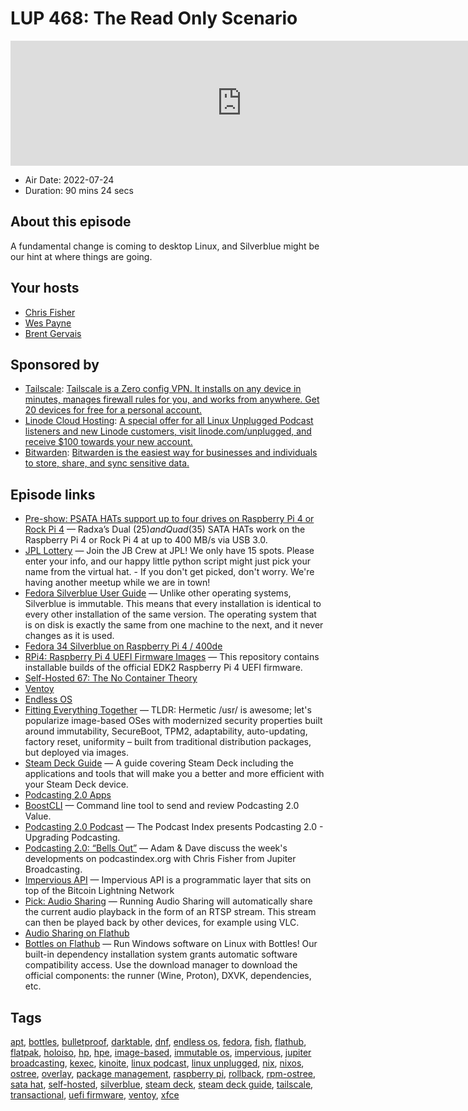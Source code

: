 # LUP 468: The Read Only Scenario

<iframe src="https://player.fireside.fm/v2/RUkczH-V+QoFkSswE?theme=dark" width="740" height="200" frameborder="0" scrolling="no"></iframe>

* Air Date: 2022-07-24
* Duration: 90 mins 24 secs

## About this episode

A fundamental change is coming to desktop Linux, and Silverblue might be our hint at where things are going.

## Your hosts
* [Chris Fisher](https://linuxunplugged.com/hosts/chrislas)
* [Wes Payne](https://linuxunplugged.com/hosts/wes)
* [Brent Gervais](https://linuxunplugged.com/hosts/brent)

## Sponsored by

  * [Tailscale](http://tailscale.com/): [Tailscale is a Zero config VPN. It installs on any device in minutes, manages firewall rules for you, and works from anywhere. Get 20 devices for free for a personal account. ](http://tailscale.com/)
  * [Linode Cloud Hosting](https://linode.com/unplugged): [A special offer for all Linux Unplugged Podcast listeners and new Linode customers, visit linode.com/unplugged, and receive $100 towards your new account. ](https://linode.com/unplugged)
  * [Bitwarden](https://bitwarden.com/linux): [Bitwarden is the easiest way for businesses and individuals to store, share, and sync sensitive data.](https://bitwarden.com/linux)



## Episode links

  * [Pre-show: PSATA HATs support up to four drives on Raspberry Pi 4 or Rock Pi 4](https://linuxgizmos.com/sata-hats-support-up-to-four-drives-on-raspberry-pi-4-or-rock-pi-4/ "Pre-show: PSATA HATs support up to four drives on Raspberry Pi 4 or Rock Pi 4") — Radxa’s Dual ($25) and Quad ($35) SATA HATs work on the Raspberry Pi 4 or Rock Pi 4 at up to 400 MB/s via USB 3.0.
  * [JPL Lottery](https://linuxunplugged.com/jpl "JPL Lottery") — Join the JB Crew at JPL! We only have 15 spots. Please enter your info, and our happy little python script might just pick your name from the virtual hat. - If you don't get picked, don't worry. We're having another meetup while we are in town!
  * [Fedora Silverblue User Guide](https://docs.fedoraproject.org/en-US/fedora-silverblue/ "Fedora Silverblue User Guide") — Unlike other operating systems, Silverblue is immutable. This means that every installation is identical to every other installation of the same version. The operating system that is on disk is exactly the same from one machine to the next, and it never changes as it is used.
  * [Fedora 34 Silverblue on Raspberry Pi 4 / 400de](https://dummdida.ghost.io/fedora-on-raspberry-pi400de/ "Fedora 34 Silverblue on Raspberry Pi 4 / 400de")
  * [RPi4: Raspberry Pi 4 UEFI Firmware Images](https://github.com/pftf/RPi4 "RPi4: Raspberry Pi 4 UEFI Firmware Images") — This repository contains installable builds of the official EDK2 Raspberry Pi 4 UEFI firmware.
  * [Self-Hosted 67: The No Container Theory](https://selfhosted.show/67 "Self-Hosted 67: The No Container Theory")
  * [Ventoy](https://www.ventoy.net/en/index.html "Ventoy")
  * [Endless OS](https://endlessos.com/home/ "Endless OS")
  * [Fitting Everything Together](https://0pointer.net/blog/fitting-everything-together.html "Fitting Everything Together") — TLDR: Hermetic /usr/ is awesome; let's popularize image-based OSes with modernized security properties built around immutability, SecureBoot, TPM2, adaptability, auto-updating, factory reset, uniformity – built from traditional distribution packages, but deployed via images.
  * [Steam Deck Guide](https://github.com/mikeroyal/Steam-Deck-Guide "Steam Deck Guide") — A guide covering Steam Deck including the applications and tools that will make you a better and more efficient with your Steam Deck device.
  * [Podcasting 2.0 Apps](https://podcastindex.org/apps?appTypes=app&elements=Value "Podcasting 2.0 Apps")
  * [BoostCLI](https://github.com/valcanobacon/BoostCLI "BoostCLI") — Command line tool to send and review Podcasting 2.0 Value.
  * [Podcasting 2.0 Podcast](https://podcastindex.org/podcast/920666 "Podcasting 2.0 Podcast") — The Podcast Index presents Podcasting 2.0 - Upgrading Podcasting.
  * [Podcasting 2.0: “Bells Out”](http://adam.curry.com/html/PC209420220722Podcas-Qk7KGKZ4xZHcRh4D7RRJDchqwrVtxf.html "Podcasting 2.0: “Bells Out”") — Adam & Dave discuss the week's developments on podcastindex.org with Chris Fisher from Jupiter Broadcasting.
  * [Impervious API](http://impervious.ai/ "Impervious API") — Impervious API is a programmatic layer that sits on top of the Bitcoin Lightning Network
  * [Pick: Audio Sharing](https://gitlab.gnome.org/World/AudioSharing "Pick: Audio Sharing") — Running Audio Sharing will automatically share the current audio playback in the form of an RTSP stream. This stream can then be played back by other devices, for example using VLC.
  * [Audio Sharing on Flathub](https://flathub.org/apps/details/de.haeckerfelix.AudioSharing "Audio Sharing on Flathub")
  * [Bottles on Flathub](https://flathub.org/apps/details/com.usebottles.bottles "Bottles on Flathub") — Run Windows software on Linux with Bottles! Our built-in dependency installation system grants automatic software compatibility access. Use the download manager to download the official components: the runner (Wine, Proton), DXVK, dependencies, etc.



## Tags

[apt](https://linuxunplugged.com/tags/apt), [bottles](https://linuxunplugged.com/tags/bottles), [bulletproof](https://linuxunplugged.com/tags/bulletproof), [darktable](https://linuxunplugged.com/tags/darktable), [dnf](https://linuxunplugged.com/tags/dnf), [endless os](https://linuxunplugged.com/tags/endless%20os), [fedora](https://linuxunplugged.com/tags/fedora), [fish](https://linuxunplugged.com/tags/fish), [flathub](https://linuxunplugged.com/tags/flathub), [flatpak](https://linuxunplugged.com/tags/flatpak), [holoiso](https://linuxunplugged.com/tags/holoiso), [hp](https://linuxunplugged.com/tags/hp), [hpe](https://linuxunplugged.com/tags/hpe), [image-based](https://linuxunplugged.com/tags/image-based), [immutable os](https://linuxunplugged.com/tags/immutable%20os), [impervious](https://linuxunplugged.com/tags/impervious), [jupiter broadcasting](https://linuxunplugged.com/tags/jupiter%20broadcasting), [kexec](https://linuxunplugged.com/tags/kexec), [kinoite](https://linuxunplugged.com/tags/kinoite), [linux podcast](https://linuxunplugged.com/tags/linux%20podcast), [linux unplugged](https://linuxunplugged.com/tags/linux%20unplugged), [nix](https://linuxunplugged.com/tags/nix), [nixos](https://linuxunplugged.com/tags/nixos), [ostree](https://linuxunplugged.com/tags/ostree), [overlay](https://linuxunplugged.com/tags/overlay), [package management](https://linuxunplugged.com/tags/package%20management), [raspberry pi](https://linuxunplugged.com/tags/raspberry%20pi), [rollback](https://linuxunplugged.com/tags/rollback), [rpm-ostree](https://linuxunplugged.com/tags/rpm-ostree), [sata hat](https://linuxunplugged.com/tags/sata%20hat), [self-hosted](https://linuxunplugged.com/tags/self-hosted), [silverblue](https://linuxunplugged.com/tags/silverblue), [steam deck](https://linuxunplugged.com/tags/steam%20deck), [steam deck guide](https://linuxunplugged.com/tags/steam%20deck%20guide), [tailscale](https://linuxunplugged.com/tags/tailscale), [transactional](https://linuxunplugged.com/tags/transactional), [uefi firmware](https://linuxunplugged.com/tags/uefi%20firmware), [ventoy](https://linuxunplugged.com/tags/ventoy), [xfce](https://linuxunplugged.com/tags/xfce)